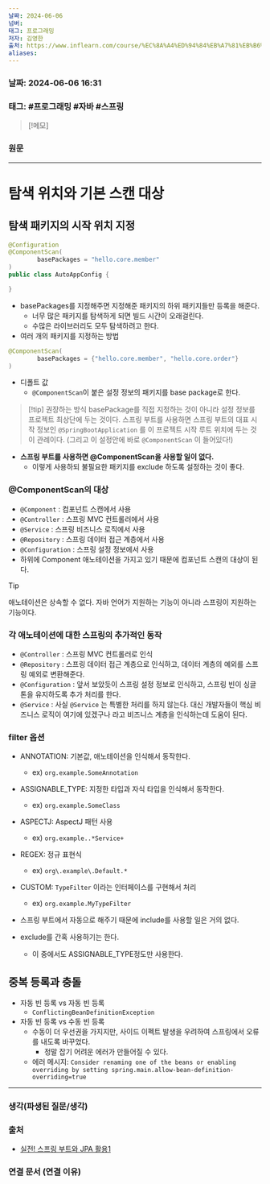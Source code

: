```yaml
---
날짜: 2024-06-06
넘버: 
태그: 프로그래밍
저자: 김영한
출처: https://www.inflearn.com/course/%EC%8A%A4%ED%94%84%EB%A7%81%EB%B6%80%ED%8A%B8-JPA-%ED%99%9C%EC%9A%A9-1/dashboard
aliases:
---
```

### 날짜:  2024-06-06 16:31

### 태그: #프로그래밍 #자바 #스프링

>[!메모]
>

### 원문
---
# 탐색 위치와 기본 스캔 대상
## 탐색 패키지의 시작 위치 지정
```java
@Configuration
@ComponentScan(
        basePackages = "hello.core.member"
)
public class AutoAppConfig {

}
```
- basePackages를 지정해주면 지정해준 패키지의 하위 패키지들만 등록을 해준다.
	- 너무 많은 패키지를 탐색하게 되면 빌드 시간이 오래걸린다.
	- 수많은 라이브러리도 모두 탐색하려고 한다.
- 여러 개의 패키지를 지정하는 방법
```java
@ComponentScan(
        basePackages = {"hello.core.member", "hello.core.order"}
)
```
- 디폴트 값
	- `@ComponentScan`이 붙은 설정 정보의 패키지를 base package로 한다.

> [!tip] 권장하는 방식
> basePackage를 직접 지정하는 것이 아니라 설정 정보를 프로젝트 최상단에 두는 것이다.
> 스프링 부트를 사용하면 스프링 부트의 대표 시작 정보인 `@SpringBootApplication` 를 이 프로젝트 시작 루트 위치에 두는 것이 관례이다. (그리고 이 설정안에 바로 `@ComponentScan` 이 들어있다!)

- **스프링 부트를 사용하면 @ComponentScan을 사용할 일이 없다.**
	- 이렇게 사용하되 불필요한 패키지를 exclude 하도록 설정하는 것이 좋다.

### @ComponentScan의 대상
- `@Component` : 컴포넌트 스캔에서 사용  
- `@Controller` : 스프링 MVC 컨트롤러에서 사용  
- `@Service` : 스프링 비즈니스 로직에서 사용
- `@Repository` : 스프링 데이터 접근 계층에서 사용
- `@Configuration` : 스프링 설정 정보에서 사용
- 하위에 Component 애노테이션을 가지고 있기 때문에 컴포넌트 스캔의 대상이 된다.

> [!tip]
> 애노테이션은 상속할 수 없다. 자바 언어가 지원하는 기능이 아니라 스프링이 지원하는 기능이다.

### 각 애노테이션에 대한 스프링의 추가적인 동작
- `@Controller` : 스프링 MVC 컨트롤러로 인식  
- `@Repository` : 스프링 데이터 접근 계층으로 인식하고, 데이터 계층의 예외를 스프링 예외로 변환해준다. 
- `@Configuration` : 앞서 보았듯이 스프링 설정 정보로 인식하고, 스프링 빈이 싱글톤을 유지하도록 추가 처리를 한다.  
- `@Service` : 사실 `@Service` 는 특별한 처리를 하지 않는다. 대신 개발자들이 핵심 비즈니스 로직이 여기에 있겠구나 라고 비즈니스 계층을 인식하는데 도움이 된다.

### filter 옵션
- ANNOTATION: 기본값, 애노테이션을 인식해서 동작한다. 
	- ex) `org.example.SomeAnnotation`
- ASSIGNABLE_TYPE: 지정한 타입과 자식 타입을 인식해서 동작한다. 
	- ex) `org.example.SomeClass`
- ASPECTJ: AspectJ 패턴 사용  
	- ex) `org.example..*Service+`
- REGEX: 정규 표현식  
	- ex) `org\.example\.Default.*`
- CUSTOM: `TypeFilter` 이라는 인터페이스를 구현해서 처리 
	- ex) `org.example.MyTypeFilter`

- 스프링 부트에서 자동으로 해주기 때문에 include를 사용할 일은 거의 없다.
- exclude를 간혹 사용하기는 한다. 
	- 이 중에서도 ASSIGNABLE_TYPE정도만 사용한다.

## 중복 등록과 충돌
- 자동 빈 등록 vs 자동 빈 등록
	- `ConflictingBeanDefinitionException`
- 자동 빈 등록 vs 수동 빈 등록
	- 수동이 더 우선권을 가지지만, 사이드 이펙트 발생을 우려하여 스프링에서 오류를 내도록 바꾸었다.
		- 정말 잡기 어려운 에러가 만들어질 수 있다.
	- 에러 메시지: `Consider renaming one of the beans or enabling overriding by setting spring.main.allow-bean-definition-overriding=true`

---
### 생각(파생된 질문/생각)

### 출처
- [실전! 스프링 부트와 JPA 활용1](https://www.inflearn.com/course/%EC%8A%A4%ED%94%84%EB%A7%81%EB%B6%80%ED%8A%B8-JPA-%ED%99%9C%EC%9A%A9-1/dashboard)

### 연결 문서 (연결 이유)

